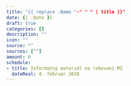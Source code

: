 ```yaml
---
title: "{{ replace .Name "-" " " | title }}"
date: {{ .Date }}
draft: true
categories: []
description: ""
icon: ""
source: ""
sources: [""]
amount: 0
schedule: 
- title: Informačný materiál na rokovaní MZ
  dateReal: 4. február 2020
---
```


